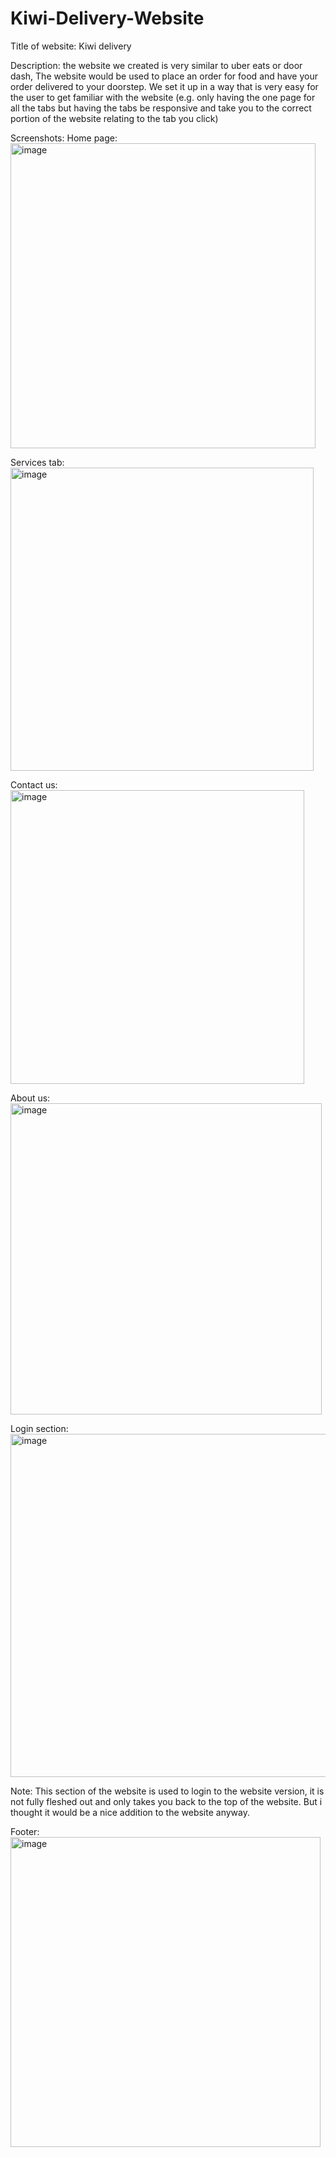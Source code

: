 # Kiwi-Delivery-Website

Title of website: Kiwi delivery

Description: the website we created is very similar to uber eats or door dash, The website would be used to place an order for food and have your order delivered to your doorstep. We set it up in a way that is very easy for the user to get familiar with the website (e.g. only having the one page for all the tabs but having the tabs be responsive and take you to the correct portion of the website relating to the tab you click) 

Screenshots: 
Home page: <img width="488" alt="image" src="https://github.com/Slade1995/Kiwi-Delivery-Website/assets/115507834/89901e9b-c27c-4220-9238-e27840ab3f6b">




Services tab: <img width="485" alt="image" src="https://github.com/Slade1995/Kiwi-Delivery-Website/assets/115507834/f722a57f-590e-4113-8f92-2cf548c79ea2">

 


Contact us: <img width="470" alt="image" src="https://github.com/Slade1995/Kiwi-Delivery-Website/assets/115507834/89060f48-d98f-453a-898c-b4a308941fc9">

 


About us: <img width="498" alt="image" src="https://github.com/Slade1995/Kiwi-Delivery-Website/assets/115507834/45ec1fee-dea8-4929-9206-28ec3774dbeb">

 

Login section: <img width="549" alt="image" src="https://github.com/Slade1995/Kiwi-Delivery-Website/assets/115507834/b4e35a78-5304-42a3-a40b-421ffc964fff">




Note: This section of the website is used to login to the website version, it is not fully fleshed out and only takes you back to the top of the website. But i thought it would be a nice addition to the website anyway.

Footer: <img width="496" alt="image" src="https://github.com/Slade1995/Kiwi-Delivery-Website/assets/115507834/58868d96-a5df-4f70-ac69-43859c08847d">

